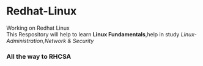 # Redhat-Linux
Working on Redhat Linux</br>
This Respository will help to learn <b>Linux Fundamentals</b>,help in study <i>Linux-Administration,Network & Security</i>
</br>
<h3>All the way to RHCSA</h3>
